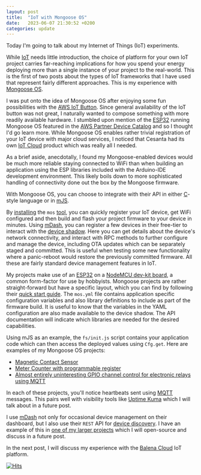 ```yaml
---
layout: post
title:  "IoT with Mongoose OS"
date:   2023-06-07 21:30:52 +0200
categories: update
---
```

Today I'm going to talk about my Internet of Things (IoT) experiments.

While [IoT](https://en.wikipedia.org/wiki/Internet_of_things) needs little introduction, the choice of platform for your own IoT project carries far-reaching implications for how you spend your energy deploying more than a single instance of your project to the real-world. This is the first of two posts about the types of IoT frameworks that I have used that represent fairly different approaches. This is my experience with [Mongoose OS][mongoose-url].

I was put onto the idea of Mongoose OS after enjoying some fun possibilities with the [AWS IoT Button](https://aws.amazon.com/iotbutton/). Since general availability of the IoT button was not great, I naturally wanted to compose something with more readily available hardware. I stumbled upon mention of the [ESP32][esp-url] running Mongoose OS featured in the [AWS Partner Device Catalog](https://devices.amazonaws.com/detail/a3G0L00000AANshUAH/ESP32-PICO-KIT-V4-with-Mongoose-OS) and so I thought I'd go learn more. While Mongoose OS enables rather trivial registration of your IoT device with major cloud services, I noticed that Cesanta had its own [IoT Cloud][mdash-url] product which was really all I needed.

As a brief aside, anecdotally, I found my Mongoose-enabled devices would be much more reliable staying connected to WiFi than when building an application using the ESP libraries included with the Arduino-IDE development environment. This likely boils down to more sophisticated handling of connectivity done out the box by the Mongoose firmware.

With Mongoose OS, you can choose to integrate with their API in either [C](https://mongoose-os.com/docs/mongoose-os/quickstart/develop-in-c.md)-style language or in [mJS](https://mongoose-os.com/docs/mongoose-os/quickstart/develop-in-js.md).

By [installing][mos-install-url] the `mos` [tool][mos-tool-url], you can quickly register your IoT device, get WiFi configured and then build and flash your project firmware to your device in minutes. Using [mDash][mdash-url], you can register a few devices in their free-tier to interact with the [device shadow](https://mongoose-os.com/docs/mdash/shadow.md). Here you can get details about the device's network connectivity, and interact with RPC methods to further configure and manage the device, including OTA updates which can be separately staged and committed. This is useful when testing some new functionality where a panic-reboot would restore the previously committed firmware. All these are fairly standard device management features in IoT.

My projects make use of an [ESP32][esp-url] on a [NodeMCU dev-kit board](https://www.nodemcu.com/index_en.html), a common form-factor for use by hobbyists. Mongoose projects are rather straight-forward but have a specific layout, which you can find by following their [quick start guide][mongoose-gsg-url]. The `mos.yml` file contains application specific configuration variables and also library definitions to include as part of the firmware build. It is useful to know that the variables in the YAML configuration are also made available to the device shadow.  The API documentation will indicate which libraries are needed for the desired capabilities.

Using mJS as an example, the `fs/init.js` script contains your application code which can then access the deployed values using `Cfg.get`. Here are examples of my Mongoose OS projects:

* [Magnetic Contact Sensor][adc-app-url]
* [Meter Counter with programmable register][meter-app-url]
* [Almost entirely uninteresting GPIO channel control for electronic relays using MQTT][switch-app-url]

In each of these projects, you'll notice heartbeats sent using [MQTT][mqtt-url] messages. This pairs well with visibility tools like [Uptime Kuma][uptime-kuma-url] which I will talk about in a future post.

I use [mDash][mdash-url] not only for occasional device management on their dashboard, but I also use their `REST` API for [device discovery][mdash-api-url]. I have an example of this in [one of my larger projects][event-processor-mdash-url] which I will open-source and discuss in a future post.

In the next post, I will discuss my experience with the [Balena Cloud](https://www.balena.io/cloud) IoT platform.

[adc-app-url]: https://github.com/tailucas/adc-app
[meter-app-url]: https://github.com/tailucas/meter-app
[switch-app-url]: https://github.com/tailucas/switch-app

[uptime-kuma-url]: https://uptime.kuma.pet/
[esp-url]: https://www.espressif.com/en/products/socs/esp32
[event-processor-mdash-url]: https://github.com/tailucas/event-processor/blob/fa94393b835efa5de312ec182ba7dbae73bd60a3/app/__main__.py#L1783-L1849
[mdash-url]: https://mdash.net/home/
[mdash-api-url]: https://mdash.net/docs/#management-rest-api
[mongoose-url]: https://mongoose-os.com/
[mongoose-gsg-url]: https://mongoose-os.com/docs/mongoose-os/quickstart/setup.md#4-create-new-app
[mos-tool-url]: https://mongoose-os.com/docs/mongoose-os/userguide/mos-tool.md
[mos-install-url]: https://mongoose-os.com/docs/mongoose-os/quickstart/setup.md
[mqtt-url]: https://mqtt.org/

[![Hits](https://hits.seeyoufarm.com/api/count/incr/badge.svg?url=https%3A%2F%2Ftailucas.github.io%2Fupdate%2F2023%2F06%2F07%2Fiot-with-mongoose-os.html&count_bg=%23FF9900&title_bg=%23555555&icon=&icon_color=%23E7E7E7&title=visits&edge_flat=false)](https://hits.seeyoufarm.com)